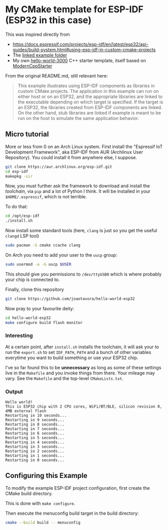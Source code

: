 # My CMake template for ESP-IDF (ESP32 in this case)

This was inspired directly from

* https://docs.espressif.com/projects/esp-idf/en/latest/esp32/api-guides/build-system.html#using-esp-idf-in-custom-cmake-projects
* The [linked example folder](https://github.com/espressif/esp-idf/tree/17d6768e65/examples/build_system/cmake/idf_as_lib)
* My own
  [hello-world-3000](https://github.com/joaotavora/hello-world-3000)
  C++ starter template, itself based on
  [ModernCppStarter](https://github.com/TheLartians/ModernCppStarter)


From the original README.md, still relevant here:

> This example illustrates using ESP-IDF components as libraries in
> custom CMake projects. The application in this example can run on
> either host or on an ESP32, and the appropriate libraries are linked
> to the executable depending on which target is specified. If the
> target is an ESP32, the libraries created from ESP-IDF components
> are linked. On the other hand, stub libraries are linked if example
> is meant to be run on the host to simulate the same application
> behavior.

## Micro tutorial

More or less from 0 on an Arch Linux system.  First install the
"Espressif IoT Development Framework", aka ESP-IDF from AUR (Archlinux
User Repository).  You could install it from anywhere else, I suppose.

```bash
git clone https://aur.archlinux.org/esp-idf.git
cd esp-idf
makepkg -sir
```

Now, you must further ask the framework to download and install the
_toolchain_, via `pip` and a lot of Python I think.  It will be
installed in your `$HOME/.espressif`, which is not terrible.

To do that:

```bash
cd /opt/esp-idf
./install.sh
```

Now install some standard tools (here, `clang` is just so you get the
useful `clangd` LSP tool)

```bash
sudo pacman -S cmake ccache clang
```

On Arch you need to add your user to the `uucp` group:

```bash
sudo usermod -a -G uucp $USER
```

This should give you permissions to `/dev/ttyUSB0` which is where
probably your chip is connected to.




Finally, clone this repository

```bash
git clone https://github.com/joaotavora/hello-world-esp32
```

Now pray to your favourite deity:

```bash
cd hello-world-esp32
make configure build flash monitor
```

### Interesting

At a certain point, after `install.sh` installs the toolchain, it will
ask your to run the `export.sh` to set `IDF_PATH`, `PATH` and a bunch
of other variables everytime you want to build something or use your
ESP32 chip.

I've so far found this to be **unnecessary** as long as some of these
settings live in the `Makefile` and you invoke things from there.
Your mileage may vary.  See the `Makefile` and the top-level
`CMakeLists.txt`.

### Output

```
Hello world!
This is ESP32 chip with 2 CPU cores, WiFi/BT/BLE, silicon revision 0, 4MB external flash
Restarting in 10 seconds...
Restarting in 9 seconds...
Restarting in 8 seconds...
Restarting in 7 seconds...
Restarting in 6 seconds...
Restarting in 5 seconds...
Restarting in 4 seconds...
Restarting in 3 seconds...
Restarting in 2 seconds...
Restarting in 1 seconds...
Restarting in 0 seconds...
```

## Configuring this Example

To modify the example ESP-IDF project configuration, first create the
CMake build directory. 

This is done with `make configure`.

Then execute the menuconfig build target in the build directory:

```bash
cmake --build build -- menuconfig
```
